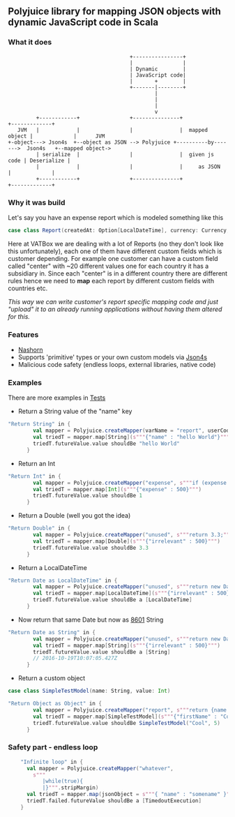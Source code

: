 ## Polyjuice library for mapping JSON objects with dynamic JavaScript code in Scala

### What it does
```
                                       +----------------+
                                       |                |
                                       | Dynamic        |
                                       | JavaScript code|
                                       |       +        |
                                       +-------|--------+
                                               |
                                               |
                                               |
                                               v
         +------------+                +---------------+                +-------------+
   JVM   |            |                |               |  mapped object |             |      JVM
+-object---> Json4s  +--object as JSON --> Polyjuice +----------by------->  Json4s   +--mapped object->
         | serialize  |                |               |  given js code | Deserialize |
         |            |                |               |     as JSON    |             |
         +------------+                +---------------+                +-------------+

```
 
### Why it was build
Let's say you have an expense report which is modeled something like this
```scala
case class Report(createdAt: Option[LocalDateTime], currency: Currency, amount: Double, country: Option[String], customFields: Map[String,CustomField]) 
```                        
Here at VATBox we are dealing with a lot of Reports (no they don't look like this unfortunately), each one of them have different custom fields which is customer depending.
For example one customer can have a custom field called "center" with ~20 different values one for each country it has a subsidiary in.
Since each "center" is in a different country there are different rules hence we need to __map__ each report by different custom fields with countries etc.

*This way we can write customer's report specific mapping code and just "upload" it to an already running applications without having them altered for this.*  
 
### Features
* [Nashorn](http://www.oracle.com/technetwork/articles/java/jf14-nashorn-2126515.html) 
* Supports 'primitive' types or your own custom models via [Json4s](https://github.com/json4s/json4s)
* Malicious code safety (endless loops, external libraries, native code)  

### Examples
There are more examples in [Tests](/src/test/scala/com/vatbox/polyjuice/PolyjuiceSpec.scala)
* Return a String value of the "name" key
```scala
"Return String" in {
        val mapper = Polyjuice.createMapper(varName = "report", userCode = s"""return report.name;""")
        val triedT = mapper.map[String](s"""{"name" : "hello World"}""")
        triedT.futureValue.value shouldBe "hello World"
      }
```
* Return an Int
```scala
"Return Int" in {
        val mapper = Polyjuice.createMapper("expense", s"""if (expense.expense > 400) {return 1;} else {return 2;}""")
        val triedT = mapper.map[Int](s"""{"expense" : 500}""")
        triedT.futureValue.value shouldBe 1
      }
```
* Return a Double (well you got the idea)
```scala
"Return Double" in {
        val mapper = Polyjuice.createMapper("unused", s"""return 3.3;""")
        val triedT = mapper.map[Double](s"""{"irrelevant" : 500}""")
        triedT.futureValue.value shouldBe 3.3
      }
```
* Return a LocalDateTime
```scala
"Return Date as LocalDateTime" in {
        val mapper = Polyjuice.createMapper("unused", s"""return new Date();""")
        val triedT = mapper.map[LocalDateTime](s"""{"irrelevant" : 500}""")
        triedT.futureValue.value shouldBe a [LocalDateTime]
      }
```
* Now return that same Date but now as [8601](https://en.wikipedia.org/wiki/ISO_8601) String
```scala
"Return Date as String" in {
        val mapper = Polyjuice.createMapper("unused", s"""return new Date();""")
        val triedT = mapper.map[String](s"""{"irrelevant" : 500}""")
        triedT.futureValue.value shouldBe a [String]
        // 2016-10-19T10:07:05.427Z
      }
```
* Return a custom object
```scala 
case class SimpleTestModel(name: String, value: Int)
```
```scala
"Return Object as Object" in {
        val mapper = Polyjuice.createMapper("report", s"""return {name: report.firstName, value : 5};""")
        val triedT = mapper.map[SimpleTestModel](s"""{"firstName" : "Cool"}""")
        triedT.futureValue.value shouldBe SimpleTestModel("Cool", 5)
      }
```

### Safety part - endless loop
```scala
    "Infinite loop" in {
      val mapper = Polyjuice.createMapper("whatever",
        s"""
           |while(true){
           |}""".stripMargin)
      val triedT = mapper.map(jsonObject = s"""{ "name" : "somename" }""", timeout = 3 seconds)
      triedT.failed.futureValue shouldBe a [TimedoutExecution]
    }
```